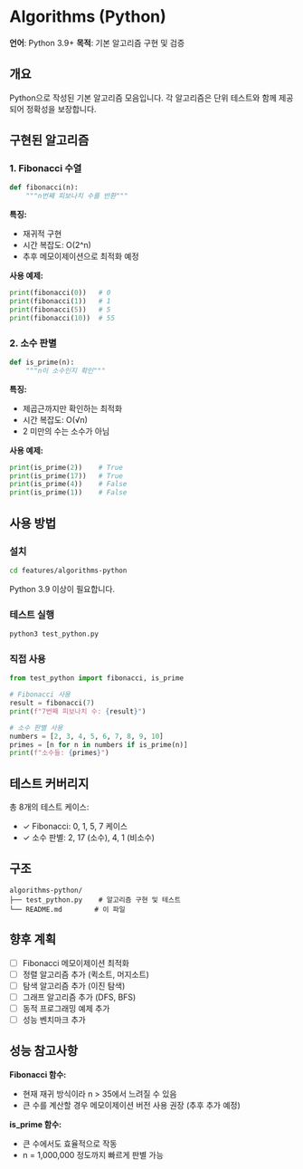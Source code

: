 # Algorithms (Python)

**언어**: Python 3.9+
**목적**: 기본 알고리즘 구현 및 검증

## 개요

Python으로 작성된 기본 알고리즘 모음입니다. 각 알고리즘은 단위 테스트와 함께 제공되어 정확성을 보장합니다.

## 구현된 알고리즘

### 1. Fibonacci 수열
```python
def fibonacci(n):
    """n번째 피보나치 수를 반환"""
```

**특징:**
- 재귀적 구현
- 시간 복잡도: O(2^n)
- 추후 메모이제이션으로 최적화 예정

**사용 예제:**
```python
print(fibonacci(0))   # 0
print(fibonacci(1))   # 1
print(fibonacci(5))   # 5
print(fibonacci(10))  # 55
```

### 2. 소수 판별
```python
def is_prime(n):
    """n이 소수인지 확인"""
```

**특징:**
- 제곱근까지만 확인하는 최적화
- 시간 복잡도: O(√n)
- 2 미만의 수는 소수가 아님

**사용 예제:**
```python
print(is_prime(2))    # True
print(is_prime(17))   # True
print(is_prime(4))    # False
print(is_prime(1))    # False
```

## 사용 방법

### 설치
```bash
cd features/algorithms-python
```

Python 3.9 이상이 필요합니다.

### 테스트 실행
```bash
python3 test_python.py
```

### 직접 사용
```python
from test_python import fibonacci, is_prime

# Fibonacci 사용
result = fibonacci(7)
print(f"7번째 피보나치 수: {result}")

# 소수 판별 사용
numbers = [2, 3, 4, 5, 6, 7, 8, 9, 10]
primes = [n for n in numbers if is_prime(n)]
print(f"소수들: {primes}")
```

## 테스트 커버리지

총 8개의 테스트 케이스:
- ✓ Fibonacci: 0, 1, 5, 7 케이스
- ✓ 소수 판별: 2, 17 (소수), 4, 1 (비소수)

## 구조

```
algorithms-python/
├── test_python.py    # 알고리즘 구현 및 테스트
└── README.md        # 이 파일
```

## 향후 계획

- [ ] Fibonacci 메모이제이션 최적화
- [ ] 정렬 알고리즘 추가 (퀵소트, 머지소트)
- [ ] 탐색 알고리즘 추가 (이진 탐색)
- [ ] 그래프 알고리즘 추가 (DFS, BFS)
- [ ] 동적 프로그래밍 예제 추가
- [ ] 성능 벤치마크 추가

## 성능 참고사항

**Fibonacci 함수:**
- 현재 재귀 방식이라 n > 35에서 느려질 수 있음
- 큰 수를 계산할 경우 메모이제이션 버전 사용 권장 (추후 추가 예정)

**is_prime 함수:**
- 큰 수에서도 효율적으로 작동
- n = 1,000,000 정도까지 빠르게 판별 가능
